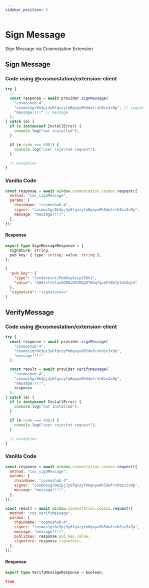 ```yaml
---
sidebar_position: 5
---
```


# Sign Message

Sign Message via Cosmostation Extension

## Sign Message

### Code using @cosmostation/extension-client

```typescript
try {
  // ...
  const response = await provider.signMessage(
    "cosmoshub-4",
    "cosmos1gr0e3pj3y6fqvzyfm0qxyw9h5dwfrvh8zv3x9p", // signer
    "message!!!!" // message
  );
} catch (e) {
  if (e instanceof InstallError) {
    console.log("not installed");
  }

  if (e.code === 4001) {
    console.log("user rejected request");
  }

  // exception
}
```

### Vanilla Code

```javascript
const response = await window.cosmostation.cosmos.request({
  method: "cos_signMessage",
  params: {
    chainName: "cosmoshub-4",
    signer: "cosmos1gr0e3pj3y6fqvzyfm0qxyw9h5dwfrvh8zv3x9p",
    message: "message!!!!",
  },
});
```

#### Response

```typescript title=Model
export type SignMessageResponse = {
  signature: string;
  pub_key: { type: string; value: string };
};
```

```json title=Example
{
  "pub_key": {
    "type": "tendermint/PubKeySecp256k1",
    "value": "A00Jvfv5luvAODNiOPIMZpDTWSq7qvoFV8k7ptdsDqLU"
  },
  "signature": "signature=="
}
```

## VerifyMessage

### Code using @cosmostation/extension-client

```typescript
try {
  const response = await provider.signMessage(
    "cosmoshub-4",
    "cosmos1gr0e3pj3y6fqvzyfm0qxyw9h5dwfrvh8zv3x9p",
    "message!!!!"
  );

  const result = await provider.verifyMessage(
    "cosmoshub-4",
    "cosmos1gr0e3pj3y6fqvzyfm0qxyw9h5dwfrvh8zv3x9p",
    "message!!!!",
    response
  );
} catch (e) {
  if (e instanceof InstallError) {
    console.log("not installed");
  }

  if (e.code === 4001) {
    console.log("user rejected request");
  }

  // exception
}
```

### Vanilla Code

```javascript
const response = await window.cosmostation.cosmos.request({
  method: "cos_signMessage",
  params: {
    chainName: "cosmoshub-4",
    signer: "cosmos1gr0e3pj3y6fqvzyfm0qxyw9h5dwfrvh8zv3x9p",
    message: "message!!!!",
  },
});

const result = await window.cosmostation.cosmos.request({
  method: "cos_verifyMessage",
  params: {
    chainName: "cosmoshub-4",
    signer: "cosmos1gr0e3pj3y6fqvzyfm0qxyw9h5dwfrvh8zv3x9p",
    message: "message!!!!",
    publicKey: response.pub_key.value,
    signature: response.signature,
  },
});
```

#### Response

```typescript title=Model
export type VerifyMessageResponse = boolean;
```

```json title=Example
true
```
